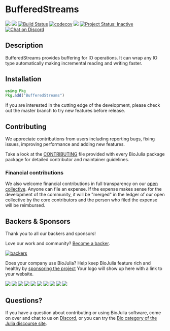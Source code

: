 # BufferedStreams



[![](https://img.shields.io/github/release/BioJulia/BufferedStreams.jl.svg?style=flat-square)](https://github.com/BioJulia/BufferedStreams.jl/releases/latest)
[![](https://img.shields.io/badge/license-MIT-green.svg?style=flat-square)](https://github.com/BioJulia/BufferedStreams.jl/blob/master/LICENSE)
[![Build Status](https://github.com/BioJulia/BufferedStreams.jl/workflows/CI/badge.svg)](https://github.com/BioJulia/BufferedStreams.jl/actions?query=workflows/CI) [![codecov](https://codecov.io/gh/BioJulia/BufferedStreams.jl/branch/master/graph/badge.svg)](https://codecov.io/gh/BioJulia/BufferedStreams.jl)
[![](https://img.shields.io/badge/docs-stable-blue.svg?style=flat-square)](https://biojulia.github.io/BufferedStreams.jl/stable)
[![Project Status: Inactive](https://www.repostatus.org/badges/latest/inactive.svg)](https://www.repostatus.org/#inactive)
[![Chat on Discord](https://img.shields.io/badge/discord-chat-blue.svg?style=flat-square&logo=discord&colorB=%237289DA)](https://discord.gg/z73YNFz)


## Description

BufferedStreams provides buffering for IO operations. It can wrap any IO type
automatically making incremental reading and writing faster.


## Installation

```julia
using Pkg
Pkg.add("BufferedStreams")
```

If you are interested in the cutting edge of the development, please check out
the master branch to try new features before release.

## Contributing

We appreciate contributions from users including reporting bugs, fixing
issues, improving performance and adding new features.

Take a look at the [CONTRIBUTING](https://github.com/BioJulia/BufferedStreams.jl/blob/master/CONTRIBUTING.md) file provided with
every BioJulia package package for detailed contributor and maintainer
guidelines.


### Financial contributions

We also welcome financial contributions in full transparency on our
[open collective](https://opencollective.com/biojulia).
Anyone can file an expense. If the expense makes sense for the development
of the community, it will be "merged" in the ledger of our open collective by
the core contributors and the person who filed the expense will be reimbursed.


## Backers & Sponsors

Thank you to all our backers and sponsors!

Love our work and community? [Become a backer](https://opencollective.com/biojulia#backer).

[![backers](https://opencollective.com/biojulia/backers.svg?width=890)](https://opencollective.com/biojulia#backers)

Does your company use BioJulia? Help keep BioJulia feature rich and healthy by
[sponsoring the project](https://opencollective.com/biojulia#sponsor)
Your logo will show up here with a link to your website.

[![](https://opencollective.com/biojulia/sponsor/0/avatar.svg)](https://opencollective.com/biojulia/sponsor/0/website)
[![](https://opencollective.com/biojulia/sponsor/1/avatar.svg)](https://opencollective.com/biojulia/sponsor/1/website)
[![](https://opencollective.com/biojulia/sponsor/2/avatar.svg)](https://opencollective.com/biojulia/sponsor/2/website)
[![](https://opencollective.com/biojulia/sponsor/3/avatar.svg)](https://opencollective.com/biojulia/sponsor/3/website)
[![](https://opencollective.com/biojulia/sponsor/4/avatar.svg)](https://opencollective.com/biojulia/sponsor/4/website)
[![](https://opencollective.com/biojulia/sponsor/5/avatar.svg)](https://opencollective.com/biojulia/sponsor/5/website)
[![](https://opencollective.com/biojulia/sponsor/6/avatar.svg)](https://opencollective.com/biojulia/sponsor/6/website)
[![](https://opencollective.com/biojulia/sponsor/7/avatar.svg)](https://opencollective.com/biojulia/sponsor/7/website)
[![](https://opencollective.com/biojulia/sponsor/8/avatar.svg)](https://opencollective.com/biojulia/sponsor/8/website)
[![](https://opencollective.com/biojulia/sponsor/9/avatar.svg)](https://opencollective.com/biojulia/sponsor/9/website)


## Questions?

If you have a question about contributing or using BioJulia software, come
on over and chat to us on [Discord](https://discord.gg/z73YNFz), or you can try the
[Bio category of the Julia discourse site](https://discourse.julialang.org/c/domain/bio).
